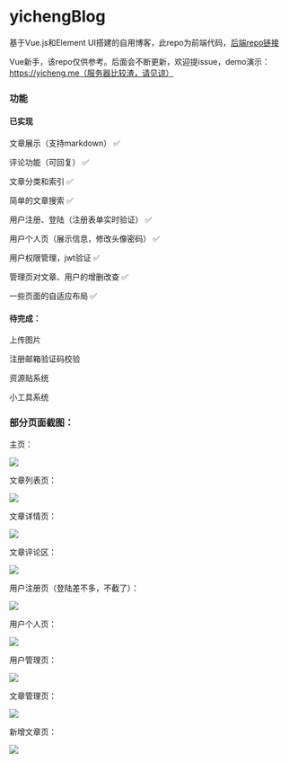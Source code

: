 # yichengBlog

基于Vue.js和Element UI搭建的自用博客，此repo为前端代码，[后端repo链接](https://github.com/enginewang/BlogBackend)

Vue新手，该repo仅供参考。后面会不断更新，欢迎提issue，demo演示：https://yicheng.me（服务器比较渣，请见谅）

### 功能

#### 已实现

文章展示（支持markdown） :white_check_mark:

评论功能（可回复） :white_check_mark:

文章分类和索引 :white_check_mark:

简单的文章搜索 :white_check_mark:

用户注册、登陆（注册表单实时验证） :white_check_mark:

用户个人页（展示信息，修改头像密码） :white_check_mark:

用户权限管理，jwt验证 :white_check_mark:

管理页对文章、用户的增删改查 :white_check_mark:

一些页面的自适应布局 :white_check_mark:



#### 待完成：

上传图片

注册邮箱验证码校验

资源贴系统

小工具系统

### 部分页面截图：

主页：

![](https://i.loli.net/2020/03/19/VGhi5wJM9qFQelo.png)

文章列表页：

![](https://i.loli.net/2020/03/19/sLNWtHEkFDnKwMP.png)

文章详情页：

![](https://i.loli.net/2020/03/19/GJSextyEsIjifK9.png)

文章评论区：

![](https://i.loli.net/2020/03/19/7d4JeCRX8LKyONp.png)

用户注册页（登陆差不多，不截了）：

![](https://i.loli.net/2020/03/19/Gu4ox6N5Q7mtwZR.png)

用户个人页：

![](https://i.loli.net/2020/03/19/JUQe6VRDgaoK9Pt.png)

用户管理页：

![](https://i.loli.net/2020/03/19/93zeGOTfKE4UZdW.png)

文章管理页：

![](https://i.loli.net/2020/03/19/V7er9zUCHGFbxKQ.png)

新增文章页：

![](https://i.loli.net/2020/03/19/oq4SH2NEGcnCmDI.png)
